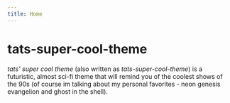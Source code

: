 ```yaml
---
title: Home
---
```


# tats-super-cool-theme
*tats' super cool theme* (also written as *tats-super-cool-theme*) is a futuristic, almost sci-fi theme that will remind you of the coolest shows of the 90s (of course im talking about my personal favorites - neon genesis evangelion and ghost in the shell). 